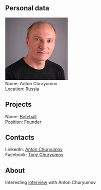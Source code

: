 ## Personal data
  ![photo](photo/anton_churyumov_photo.jpg)  
  Name: Anton Churyumov  
  Location: Russia
## Projects
  Name: [Byteball](../projects/byteball.md)  
  Position: Founder
## Contacts
  LinkedIn: [Anton Churyumov](https://www.linkedin.com/in/anton-churyumov-32112b7/)  
  Facebook: [Tony Churyumov](https://www.facebook.com/tony.churyumov)  
## About
Interesting [interview](https://www.youtube.com/watch?v=zjT7wQNg_s4) with Anton Churyumov

